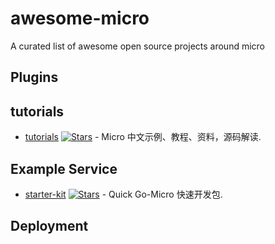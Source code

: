# awesome-micro
A curated list of awesome open source projects around micro


## Plugins


## tutorials

* [tutorials](https://github.com/micro-in-cn/tutorials) [![Stars](https://img.shields.io/github/stars/micro-in-cn/tutorials.svg)](https://github.com/micro-in-cn/tutorials) - Micro 中文示例、教程、资料，源码解读.


## Example Service

* [starter-kit](https://github.com/micro-in-cn/starter-kit) [![Stars](https://img.shields.io/github/stars/micro-in-cn/starter-kit.svg)](https://github.com/micro-in-cn/starter-kit) - Quick Go-Micro 快速开发包.


## Deployment
